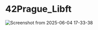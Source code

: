 # 42Prague_Libft

![Screenshot from 2025-06-04 17-33-38](https://github.com/user-attachments/assets/75cad1e8-e40c-48d9-a003-b1df77acf9ab)

